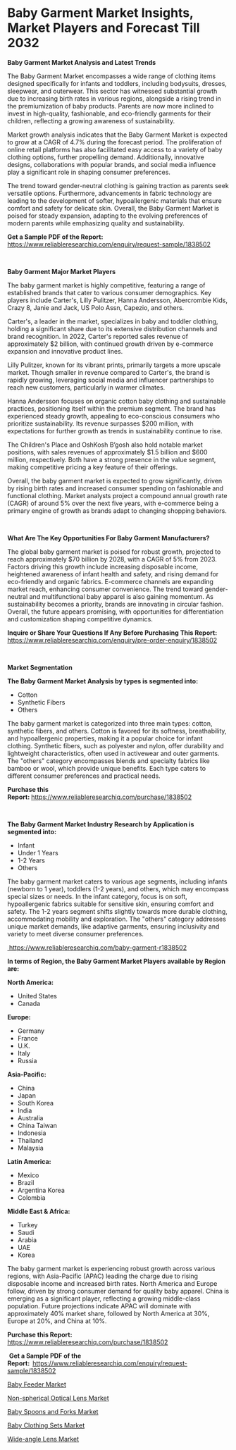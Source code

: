 <p><h1>Baby Garment Market Insights, Market Players and Forecast Till 2032</h1></p><p><strong>Baby Garment Market Analysis and Latest Trends</strong></p>
<p><p>The Baby Garment Market encompasses a wide range of clothing items designed specifically for infants and toddlers, including bodysuits, dresses, sleepwear, and outerwear. This sector has witnessed substantial growth due to increasing birth rates in various regions, alongside a rising trend in the premiumization of baby products. Parents are now more inclined to invest in high-quality, fashionable, and eco-friendly garments for their children, reflecting a growing awareness of sustainability.</p><p>Market growth analysis indicates that the Baby Garment Market is expected to grow at a CAGR of 4.7% during the forecast period. The proliferation of online retail platforms has also facilitated easy access to a variety of baby clothing options, further propelling demand. Additionally, innovative designs, collaborations with popular brands, and social media influence play a significant role in shaping consumer preferences. </p><p>The trend toward gender-neutral clothing is gaining traction as parents seek versatile options. Furthermore, advancements in fabric technology are leading to the development of softer, hypoallergenic materials that ensure comfort and safety for delicate skin. Overall, the Baby Garment Market is poised for steady expansion, adapting to the evolving preferences of modern parents while emphasizing quality and sustainability.</p></p>
<p><strong>Get a Sample PDF of the Report:&nbsp;</strong> <a href="https://www.reliableresearchiq.com/enquiry/request-sample/1838502?utm_campaign=1123&utm_medium=2&utm_source=Github&utm_content=ia&utm_term=05042025&utm_id=baby-garment">https://www.reliableresearchiq.com/enquiry/request-sample/1838502</a></p>
<p>&nbsp;</p>
<p><strong>Baby Garment Major Market Players</strong></p>
<p><p>The baby garment market is highly competitive, featuring a range of established brands that cater to various consumer demographics. Key players include Carter's, Lilly Pulitzer, Hanna Andersson, Abercrombie Kids, Crazy 8, Janie and Jack, US Polo Assn, Capezio, and others. </p><p>Carter's, a leader in the market, specializes in baby and toddler clothing, holding a significant share due to its extensive distribution channels and brand recognition. In 2022, Carter's reported sales revenue of approximately $2 billion, with continued growth driven by e-commerce expansion and innovative product lines. </p><p>Lilly Pulitzer, known for its vibrant prints, primarily targets a more upscale market. Though smaller in revenue compared to Carter's, the brand is rapidly growing, leveraging social media and influencer partnerships to reach new customers, particularly in warmer climates. </p><p>Hanna Andersson focuses on organic cotton baby clothing and sustainable practices, positioning itself within the premium segment. The brand has experienced steady growth, appealing to eco-conscious consumers who prioritize sustainability. Its revenue surpasses $200 million, with expectations for further growth as trends in sustainability continue to rise.</p><p>The Children's Place and OshKosh B’gosh also hold notable market positions, with sales revenues of approximately $1.5 billion and $600 million, respectively. Both have a strong presence in the value segment, making competitive pricing a key feature of their offerings.</p><p>Overall, the baby garment market is expected to grow significantly, driven by rising birth rates and increased consumer spending on fashionable and functional clothing. Market analysts project a compound annual growth rate (CAGR) of around 5% over the next five years, with e-commerce being a primary engine of growth as brands adapt to changing shopping behaviors.</p></p>
<p>&nbsp;</p>
<p><strong>What Are The Key Opportunities For Baby Garment Manufacturers?</strong></p>
<p><p>The global baby garment market is poised for robust growth, projected to reach approximately $70 billion by 2028, with a CAGR of 5% from 2023. Factors driving this growth include increasing disposable income, heightened awareness of infant health and safety, and rising demand for eco-friendly and organic fabrics. E-commerce channels are expanding market reach, enhancing consumer convenience. The trend toward gender-neutral and multifunctional baby apparel is also gaining momentum. As sustainability becomes a priority, brands are innovating in circular fashion. Overall, the future appears promising, with opportunities for differentiation and customization shaping competitive dynamics.</p></p>
<p><strong>Inquire or Share Your Questions If Any Before Purchasing This Report:</strong> <a href="https://www.reliableresearchiq.com/enquiry/pre-order-enquiry/1838502?utm_campaign=1123&utm_medium=2&utm_source=Github&utm_content=ia&utm_term=05042025&utm_id=baby-garment">https://www.reliableresearchiq.com/enquiry/pre-order-enquiry/1838502</a></p>
<p>&nbsp;</p>
<p><strong>Market Segmentation</strong></p>
<p><strong>The Baby Garment Market Analysis by types is segmented into:</strong></p>
<p><ul><li>Cotton</li><li>Synthetic Fibers</li><li>Others</li></ul></p>
<p><p>The baby garment market is categorized into three main types: cotton, synthetic fibers, and others. Cotton is favored for its softness, breathability, and hypoallergenic properties, making it a popular choice for infant clothing. Synthetic fibers, such as polyester and nylon, offer durability and lightweight characteristics, often used in activewear and outer garments. The "others" category encompasses blends and specialty fabrics like bamboo or wool, which provide unique benefits. Each type caters to different consumer preferences and practical needs.</p></p>
<p><strong>Purchase this Report:&nbsp;</strong><a href="https://www.reliableresearchiq.com/purchase/1838502?utm_campaign=1123&utm_medium=2&utm_source=Github&utm_content=ia&utm_term=05042025&utm_id=baby-garment">https://www.reliableresearchiq.com/purchase/1838502</a></p>
<p>&nbsp;</p>
<p><strong>The Baby Garment Market Industry Research by Application is segmented into:</strong></p>
<p><ul><li>Infant</li><li>Under 1 Years</li><li>1-2 Years</li><li>Others</li></ul></p>
<p><p>The baby garment market caters to various age segments, including infants (newborn to 1 year), toddlers (1-2 years), and others, which may encompass special sizes or needs. In the infant category, focus is on soft, hypoallergenic fabrics suitable for sensitive skin, ensuring comfort and safety. The 1-2 years segment shifts slightly towards more durable clothing, accommodating mobility and exploration. The "others" category addresses unique market demands, like adaptive garments, ensuring inclusivity and variety to meet diverse consumer preferences.</p></p>
<p><a href="https://www.reliableresearchiq.com/baby-garment-r1838502?utm_campaign=1123&utm_medium=2&utm_source=Github&utm_content=ia&utm_term=05042025&utm_id=baby-garment">&nbsp;https://www.reliableresearchiq.com/baby-garment-r1838502</a></p>
<p><strong>In terms of Region, the Baby Garment Market Players available by Region are:</strong></p>
<p>
    <p> <strong> North America: </strong>
        <ul>
            <li>United States</li>
            <li>Canada</li>
        </ul>
        </p> 
    <p> <strong> Europe: </strong>
        <ul>
            <li>Germany</li>
            <li>France</li>
            <li>U.K.</li>
            <li>Italy</li>
            <li>Russia</li>
        </ul>
        </p> 
    <p> <strong> Asia-Pacific: </strong>
        <ul>
            <li>China</li>
            <li>Japan</li>
            <li>South Korea</li>
            <li>India</li>
            <li>Australia</li>
            <li>China Taiwan</li>
            <li>Indonesia</li>
            <li>Thailand</li>
            <li>Malaysia</li>
        </ul>
        </p> 
    <p> <strong> Latin America: </strong>
        <ul>
            <li>Mexico</li>
            <li>Brazil</li>
            <li>Argentina Korea</li>
            <li>Colombia</li>
        </ul>
        </p> 
    <p> <strong> Middle East & Africa: </strong>
        <ul>
            <li>Turkey</li>
            <li>Saudi</li>
            <li>Arabia</li>
            <li>UAE</li>
            <li>Korea</li>
        </ul>
    </p>
    </p>
<p><p>The baby garment market is experiencing robust growth across various regions, with Asia-Pacific (APAC) leading the charge due to rising disposable income and increased birth rates. North America and Europe follow, driven by strong consumer demand for quality baby apparel. China is emerging as a significant player, reflecting a growing middle-class population. Future projections indicate APAC will dominate with approximately 40% market share, followed by North America at 30%, Europe at 20%, and China at 10%.</p></p>
<p><strong>Purchase this Report: </strong><a href="https://www.reliableresearchiq.com/purchase/1838502?utm_campaign=1123&utm_medium=2&utm_source=Github&utm_content=ia&utm_term=05042025&utm_id=baby-garment">https://www.reliableresearchiq.com/purchase/1838502</a></p>
<p>&nbsp;<strong>Get a Sample PDF of the Report:&nbsp;&nbsp;</strong><a href="https://www.reliableresearchiq.com/enquiry/request-sample/1838502?utm_campaign=1123&utm_medium=2&utm_source=Github&utm_content=ia&utm_term=05042025&utm_id=baby-garment">https://www.reliableresearchiq.com/enquiry/request-sample/1838502</a></p>
<p><strong></strong></p>
<p><p><a href="https://github.com/buenayankobl/Market-Research-Report-List-1/blob/main/baby-feeder-market.md?utm_campaign=1123&utm_medium=2&utm_source=Github&utm_content=ia&utm_term=05042025&utm_id=baby-garment">Baby Feeder Market</a></p><p><a href="https://github.com/mcveathuane2/Market-Research-Report-List-1/blob/main/non-spherical-optical-lens-market.md?utm_campaign=1123&utm_medium=2&utm_source=Github&utm_content=ia&utm_term=05042025&utm_id=baby-garment">Non-spherical Optical Lens Market</a></p><p><a href="https://github.com/laingragle95/Market-Research-Report-List-1/blob/main/baby-spoons-and-forks-market.md?utm_campaign=1123&utm_medium=2&utm_source=Github&utm_content=ia&utm_term=05042025&utm_id=baby-garment">Baby Spoons and Forks Market</a></p><p><a href="https://github.com/rakowpleetj1/Market-Research-Report-List-1/blob/main/baby-clothing-sets-market.md?utm_campaign=1123&utm_medium=2&utm_source=Github&utm_content=ia&utm_term=05042025&utm_id=baby-garment">Baby Clothing Sets Market</a></p><p><a href="https://github.com/omduthkevork/Market-Research-Report-List-1/blob/main/wide-angle-lens-market.md?utm_campaign=1123&utm_medium=2&utm_source=Github&utm_content=ia&utm_term=05042025&utm_id=baby-garment">Wide-angle Lens Market</a></p></p>